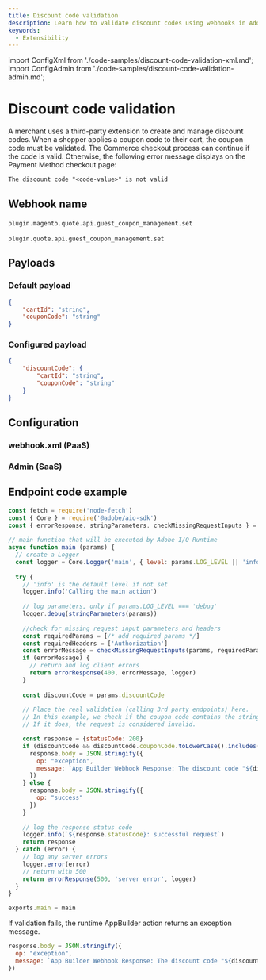 ```yaml
---
title: Discount code validation
description: Learn how to validate discount codes using webhooks in Adobe Commerce.
keywords:
  - Extensibility
---
```


import ConfigXml from './code-samples/discount-code-validation-xml.md';
import ConfigAdmin from './code-samples/discount-code-validation-admin.md';

# Discount code validation

A merchant uses a third-party extension to create and manage discount codes. When a shopper applies a coupon code to their cart, the coupon code must be validated. The Commerce checkout process can continue if the code is valid. Otherwise, the following error message displays on the Payment Method checkout page:

`The discount code "<code-value>" is not valid`

## Webhook name

&#8203;<Edition name="paas" /> `plugin.magento.quote.api.guest_coupon_management.set`

&#8203;<Edition name="saas" /> `plugin.quote.api.guest_coupon_management.set`

## Payloads

<CodeBlock slots="heading, code" repeat="2" languages="JSON, JSON" />

### Default payload

```json
{
    "cartId": "string",
    "couponCode": "string"
}
```

### Configured payload

```json
{
    "discountCode": {
        "cartId": "string",
        "couponCode": "string"
    }
}
```

## Configuration

<TabsBlock orientation="horizontal" slots="heading, content" theme="light" repeat="2" />

### webhook.xml (PaaS)

<ConfigXml/>

### Admin (SaaS)

<ConfigAdmin/>

## Endpoint code example

```js
const fetch = require('node-fetch')
const { Core } = require('@adobe/aio-sdk')
const { errorResponse, stringParameters, checkMissingRequestInputs } = require('../utils')
 
// main function that will be executed by Adobe I/O Runtime
async function main (params) {
  // create a Logger
  const logger = Core.Logger('main', { level: params.LOG_LEVEL || 'info' })
 
  try {
    // 'info' is the default level if not set
    logger.info('Calling the main action')
 
    // log parameters, only if params.LOG_LEVEL === 'debug'
    logger.debug(stringParameters(params))
 
    //check for missing request input parameters and headers
    const requiredParams = [/* add required params */]
    const requiredHeaders = ['Authorization']
    const errorMessage = checkMissingRequestInputs(params, requiredParams, requiredHeaders)
    if (errorMessage) {
      // return and log client errors
      return errorResponse(400, errorMessage, logger)
    }
 
    const discountCode = params.discountCode
 
    // Place the real validation (calling 3rd party endpoints) here.
    // In this example, we check if the coupon code contains the string `test`.
    // If it does, the request is considered invalid.

    const response = {statusCode: 200}
    if (discountCode && discountCode.couponCode.toLowerCase().includes('test')) {
      response.body = JSON.stringify({
        op: "exception",
        message: `App Builder Webhook Response: The discount code "${discountCode.couponCode}" is not valid`
      })
    } else {
      response.body = JSON.stringify({
        op: "success"
      })
    }
 
    // log the response status code
    logger.info(`${response.statusCode}: successful request`)
    return response
  } catch (error) {
    // log any server errors
    logger.error(error)
    // return with 500
    return errorResponse(500, 'server error', logger)
  }
}

exports.main = main
```

If validation fails, the runtime AppBuilder action returns an exception message.

```js
response.body = JSON.stringify({
  op: "exception",
  message: `App Builder Webhook Response: The discount code "${discountCode.couponCode}" is not valid`
})
```
